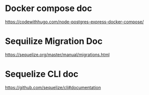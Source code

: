 # Docker compose doc
https://codewithhugo.com/node-postgres-express-docker-compose/

# Sequilize Migration Doc
https://sequelize.org/master/manual/migrations.html

# Sequelize CLI doc
https://github.com/sequelize/cli#documentation